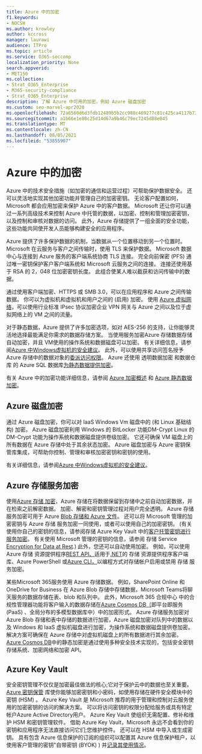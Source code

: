 ```yaml
---
title: Azure 中的加密
f1.keywords:
- NOCSH
ms.author: krowley
author: kccross
manager: laurawi
audience: ITPro
ms.topic: article
ms.service: O365-seccomp
localization_priority: None
search.appverid:
- MET150
ms.collection:
- Strat_O365_Enterprise
- M365-security-compliance
- Strat_O365_Enterprise
description: 了解 Azure 中可用的加密，例如 Azure 磁盘加密
ms.custom: seo-marvel-apr2020
ms.openlocfilehash: 72a6560d6d3fdb12489b5b2cc988c469277c81c425ca4117b728039ca0de1ff2
ms.sourcegitcommit: a1b66e1e80c25d14d67a9b46c79ec7245d88e045
ms.translationtype: MT
ms.contentlocale: zh-CN
ms.lasthandoff: 08/05/2021
ms.locfileid: "53855907"
---
```

# <a name="encryption-in-azure"></a>Azure 中的加密

Azure 中的技术安全措施（如加密的通信和运营过程）可帮助保护数据安全。 还可以灵活地实现其他加密功能并管理自己的加密密钥。 无论客户配置如何，Microsoft 都会应用加密来保护 Azure 中的客户数据。 Microsoft 还让你可以通过一系列高级技术来控制 Azure 中托管的数据，以加密、控制和管理加密密钥，以及控制和审核对数据的访问。 此外，Azure 存储提供了一组全面的安全功能，这些功能共同使开发人员能够构建安全的应用程序。

Azure 提供了许多保护数据的机制，当数据从一个位置移动到另一个位置时。 Microsoft 在云服务与客户之间传输时，使用 TLS 来保护数据。 Microsoft 数据中心与连接到 Azure 服务的客户端系统协商 TLS 连接。 完全向前保密 (PFS) 通过唯一密钥保护客户客户端系统和 Microsoft 云服务之间的连接。 连接还使用基于 RSA 的 2，048 位加密密钥长度。 此组合使某人难以截获和访问传输中的数据。

通过使用客户端加密、HTTPS 或 SMB 3.0，可以在应用程序和 Azure 之间传输数据。 [](/azure/storage/storage-client-side-encryption) 你可以为虚拟机和虚拟机和用户之间的 (启用) 加密。 使用 [Azure 虚拟网络](https://azure.microsoft.com/services/virtual-network/)，可以使用行业标准 IPsec 协议加密企业 VPN 网关与 Azure 之间以及位于虚拟网络上的 VM 之间的流量。

对于静态数据，Azure 提供了许多加密选项，如对 AES-256 的支持，让你能够灵活地选择最能满足你需求的数据存储方案。 当使用服务加密Azure 存储数据存储自动加密，并且 VM[](/azure/storage/storage-service-encryption)使用的操作系统和数据磁盘可以加密。 有关详细信息，请参阅[Azure 中Windows虚拟机的安全建议](/azure/security/azure-security-disk-encryption)。 此外，可以使用共享访问签名授予Azure 存储中的数据对象的[委派访问权限](/azure/storage/storage-dotnet-shared-access-signature-part-1)。 Azure 还使用 透明数据加密 和数据仓库 的 Azure SQL 数据库[为静态数据提供加密](/sql/relational-databases/security/encryption/transparent-data-encryption-azure-sql)。

有关 Azure 中的加密功能详细信息，请参阅 [Azure 加密概述](/azure/security/security-azure-encryption-overview) 和 [Azure 静态数据加密](/azure/security/azure-security-encryption-atrest)。

## <a name="azure-disk-encryption"></a>Azure 磁盘加密

通过 Azure 磁盘加密，你可以对 IaaS Windows Vm 磁盘中的 (和 Linux 基础结构) 加密。 Azure 磁盘加密利用 Windows 的 BitLocker 功能DM-Crypt Linux 的 DM-Crypt 功能为操作系统和数据磁盘提供卷级加密。 它还可确保 VM 磁盘上的所有数据在 Azure 存储中处于其余状态加密。 Azure 磁盘加密与 Azure 密钥保管库集成，可帮助你控制、管理和审核加密密钥和密钥的使用。

有关详细信息，请参阅[Azure 中Windows虚拟机的安全建议](/azure/virtual-machines/windows/security-recommendations)。

## <a name="azure-storage-service-encryption"></a>Azure 存储服务加密

使用[Azure 存储 加密](/azure/storage/storage-service-encryption)，Azure 存储在将数据保留到存储中之前自动加密数据，并在检索之前解密数据。 加密、解密和密钥管理过程对用户完全透明。 Azure 存储服务加密可用于 Azure [Blob 存储](https://azure.microsoft.com/services/storage/blobs/)[和 Azure 文件](https://azure.microsoft.com/services/storage/files/)。 还可以将 Microsoft 管理的加密密钥与 Azure 存储 服务加密一同使用，或者可以使用自己的加密密钥。  (有关使用你自己的密钥的信息，请参阅存储 Azure Key Vault 中的[客户托管密钥进行服务加密](/azure/storage/common/storage-service-encryption-customer-managed-keys)。 有关使用 Microsoft 管理的密钥的信息，请参阅 存储 Service [Encryption for Data at Rest](/azure/storage/storage-service-encryption).) 此外，您还可以自动使用加密。 例如，可以使用 Azure 存储 资源提供程序[REST API、](/rest/api/storagerp/)适用于[.NET](/dotnet/api/overview/azure/storage)的 存储 资源提供程序客户端库、Azure PowerShell 或[Azure CLI，](/azure/storage/storage-azure-cli)以编程方式对存储帐户启用或[](/powershell/azureps-cmdlets-docs)禁用 存储 服务加密。

某些Microsoft 365服务使用 Azure 存储数据。 例如，SharePoint Online 和 OneDrive for Business 在 Azure Blob 存储中存储数据，Microsoft Teams将聊天服务的数据存储在表、blob 和队列中。 此外，Microsoft 365 合规中心 中的合规性管理器功能将客户输入的数据存储在[Azure Cosmos DB（](/azure/cosmos-db/database-encryption-at-rest)即平台即服务 (PaaS) 、全局分布的多模型数据库中）中的加密形式。 Azure 存储服务加密对 Azure Blob 存储和表中存储的数据进行加密，Azure 磁盘加密对队列中的数据以及 Windows 和 IaaS 虚拟机磁盘进行加密，为操作系统和数据磁盘提供卷加密。 解决方案可确保在 Azure 存储中对虚拟机磁盘上的所有数据进行其余加密。 [Azure Cosmos DB](/azure/cosmos-db/database-encryption-at-rest)中的静态加密是通过使用多种安全技术实现的，包括安全密钥存储系统、加密网络和加密 API。

## <a name="azure-key-vault"></a>Azure Key Vault

安全密钥管理不仅仅是加密最佳做法的核心;它对于保护云中的数据也至关重要。 [Azure 密钥保管](/azure/key-vault/key-vault-whatis) 库使你能够加密密钥和小密码，如使用存储在硬件安全模块中的密钥 (HSM) 。 Azure Key Vault 是 Microsoft 推荐的用于管理和控制对云服务使用的加密密钥的访问的解决方案。 可以将访问密钥的权限分配给服务或具有特定帐户Azure Active Directory用户。 Azure Key Vault 使组织无需配置、修补和维护 HSM 和密钥管理软件。 借助 Azure Key Vault，Microsoft 永远不会看到你的密钥和应用程序无法直接访问它们;您维护控件。 还可以在 HSM 中导入或生成密钥。 具有包含 Azure 信息保护的订阅的组织可以配置其 Azure 信息保护租户，以使用客户管理的[](/information-protection/plan-design/byok-price-restrictions)密钥"自带密钥 (BYOK) ) 并[记录其使用情况](/information-protection/deploy-use/log-analyze-usage)。